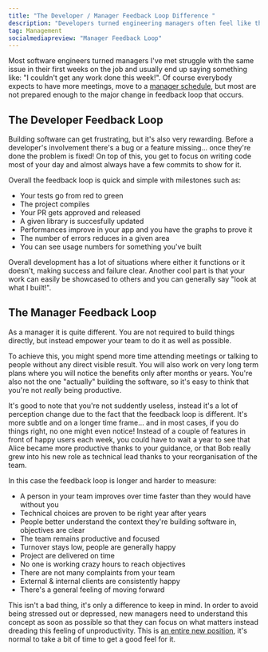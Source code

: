 ```yaml
---
title: "The Developer / Manager Feedback Loop Difference "
description: "Developers turned engineering managers often feel like they are not being productive or they are not accomplishing anything. This is usually related to the vastly different feedback loop between the two positions."
tag: Management
socialmediapreview: "Manager Feedback Loop"
---
```


Most software engineers turned managers I've met struggle with the same issue in their first weeks on the job and usually end up saying something like: "I couldn't get any work done this week!".  Of course everybody expects to have more meetings, move  to a [manager schedule][1], but most are not prepared enough to the major change in feedback loop that occurs.

## The Developer Feedback Loop

Building software can get frustrating, but it's also very rewarding. Before a developer's involvement there's a bug or a feature missing... once they're done the problem is fixed! On top of this, you get to focus on writing code most of your day and almost always have a few commits to show for it.

Overall the feedback loop is quick and simple with milestones such as:
- Your tests go from red to green
- The project compiles
- Your PR gets approved and released
- A given library is succesfully updated
- Performances improve in your app and you have the graphs to prove it
- The number of errors reduces in a given area
- You can see usage numbers for something you've built

Overall development has a lot of situations where either it functions or it doesn't, making success and failure clear. Another cool part is that your work can easily be showcased to others and you can generally say "look at what I built!".

## The Manager Feedback Loop

As a manager it is quite different. You are not required to build things directly, but instead empower your team to do it as well as possible.

To achieve this, you might spend more time attending meetings or talking to people without any direct visible result. You will also work on very long term plans where you will notice the benefits only after months or years. You're also not the one "actually" building the software, so it's easy to think that you're not _really_ being productive.

It's good to note that you're not suddently useless, instead it's a lot of perception change due to the fact that the feedback loop is different. It's more subtle and on a longer time frame... and in most cases, if you do things right, no one might even notice! Instead of a couple of features in front of happy users each week, you could have to wait a year to see that Alice became more productive thanks to your guidance, or that Bob really grew into his new role as technical lead thanks to your reorganisation of the team.

In this case the feedback loop is longer and harder to measure:
- A person in your team improves over time faster than they would have without you
- Technical choices are proven to be right year after years
- People better understand the context they're building software in, objectives are clear
- The team remains productive and focused
- Turnover stays low, people are generally happy
- Project are delivered on time
- No one is working crazy hours to reach objectives
- There are not many complaints from your team
- External & internal clients are consistently happy
- There's a general feeling of moving forward

This isn't a bad thing, it's only a difference to keep in mind. In order to avoid being stressed out or depressed, new managers need to understand this concept as soon as possible so that they can focus on what matters instead dreading this feeling of unproductivity. This is [an entire new position][2], it's normal to take a bit of time to get a good feel for it.

[1]:	http://www.paulgraham.com/makersschedule.html
[2]:	/blog/2017/08/22/starting-with-management/
